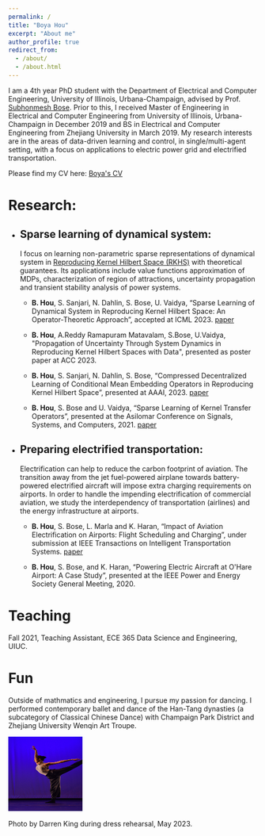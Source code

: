 ```yaml
---
permalink: /
title: "Boya Hou"
excerpt: "About me"
author_profile: true
redirect_from: 
  - /about/
  - /about.html
---
```



I am a 4th year PhD student with the Department of Electrical and Computer Engineering, University of Illinois, Urbana-Champaign, advised by Prof. [Subhonmesh Bose](http://boses.ece.illinois.edu/). Prior to this, I received Master of Engineering in Electrical and Computer Engineering from University of Illinois, Urbana-Champaign in December 2019 and BS in Electrical and Computer Engineering from Zhejiang University in March 2019. 
My research interests are in the areas of data-driven learning and control, in single/multi-agent setting, with a focus on applications to electric power grid and electrified transportation. 



Please find my CV here: [Boya's CV](../assets/BoyaCV.pdf)


# Research:

- ## Sparse learning of dynamical system:
    I focus on learning non-parametric sparse representations of dynamical system in [Reproducing Kernel Hilbert Space (RKHS)](https://en.wikipedia.org/wiki/Reproducing_kernel_Hilbert_space) with theoretical guarantees. Its applications include value functions approximation of MDPs, characterization of region of attractions, uncertainty propagation and transient stability analysis of power systems. 

  - **B. Hou**, S. Sanjari, N. Dahlin, S. Bose, U. Vaidya, “Sparse Learning of Dynamical System in Reproducing Kernel Hilbert Space: An Operator-Theoretic Approach”, accepted at ICML 2023. [paper](../assets/ICML_2023.pdf)

  - **B. Hou**, A.Reddy Ramapuram Matavalam, S.Bose, U.Vaidya, "Propagation of Uncertainty Through System Dynamics in Reproducing Kernel Hilbert Spaces with Data", presented as poster paper at ACC 2023.

  - **B. Hou**, S. Sanjari, N. Dahlin, S. Bose, “Compressed Decentralized Learning of Conditional Mean Embedding Operators in Reproducing Kernel Hilbert Space”, presented at AAAI, 2023. [paper](../assets/AAAI_2023.pdf)

  - **B. Hou**, S. Bose and U. Vaidya, “Sparse Learning of Kernel Transfer Operators”, presented at the Asilomar Conference on Signals, Systems, and Computers, 2021. [paper](../assets/Asilomar2021.pdf)


- ## Preparing electrified transportation:
   Electrification can help to reduce the carbon footprint of aviation. The transition away from the jet fuel-powered airplane towards battery-powered electrified aircraft will impose extra charging requirements on airports. In order to handle the impending electrification of commercial aviation, we study the interdependency of transportation (airlines) and the energy infrastructure at airports.

  - **B. Hou**, S. Bose, L. Marla and K. Haran, “Impact of Aviation Electrification on Airports: Flight Scheduling and Charging”, under submission at IEEE Transactions on Intelligent Transportation Systems. [paper](../assets/HEA_ITS.pdf)

  - **B. Hou**, S. Bose, and K. Haran, “Powering Electric Aircraft at O'Hare Airport: A Case Study”, presented at the IEEE Power and Energy Society General Meeting, 2020.

# Teaching
Fall 2021, Teaching Assistant, ECE 365 Data Science and Engineering, UIUC.

# Fun
Outside of mathmatics and engineering, I pursue my passion for dancing. I performed contemporary ballet and dance of the Han-Tang dynasties (a subcategory of Classical Chinese Dance) with Champaign Park District and Zhejiang University Wenqin Art Troupe. 

<img src="../assets/dance.jpeg" title="Photo by Darren King." width="150" height="150"  >

Photo by Darren King during dress rehearsal, May 2023.






